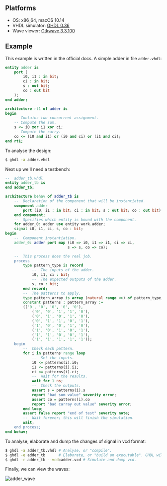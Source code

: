 ## Platforms

- OS: x86_64, macOS 10.14
- VHDL simulator: [GHDL 0.36](https://github.com/ghdl/ghdl)
- Wave viewer: [Gtkwave 3.3.100](http://gtkwave.sourceforge.net/)

## Example

This example is written in the official docs. A simple adder in file `adder.vhdl`:

```vhdl
entity adder is
    port (
        i0, i1 : in bit; 
        ci : in bit;
        s : out bit;
        co : out bit
    );
end adder;

architecture rt1 of adder is
begin
    -- Contains two concurrent assignment.
    -- Compute the sum.
    s <= i0 xor i1 xor ci;
    -- Compute the carry.
    co <= (i0 and i1) or (i0 and ci) or (i1 and ci);
end rt1;

```
To analyse the design:

```bash
$ ghdl -a adder.vhdl
```

Next up we'll need a testbench:

```vhdl
--  adder_tb.vhdl
entity adder_tb is
end adder_tb;

architecture behav of adder_tb is
    --  Declaration of the component that will be instantiated.
    component adder
        port (i0, i1 : in bit; ci : in bit; s : out bit; co : out bit);
    end component;
    --  Specifies which entity is bound with the component.
    for adder_0: adder use entity work.adder;
    signal i0, i1, ci, s, co : bit;
begin
    --  Component instantiation.
    adder_0: adder port map (i0 => i0, i1 => i1, ci => ci,
                            s => s, co => co);

    --  This process does the real job.
    process
        type pattern_type is record
            --  The inputs of the adder.
            i0, i1, ci : bit;
            --  The expected outputs of the adder.
            s, co : bit;
        end record;
        --  The patterns to apply.
        type pattern_array is array (natural range <>) of pattern_type;
        constant patterns : pattern_array :=
        (('0', '0', '0', '0', '0'),
            ('0', '0', '1', '1', '0'),
            ('0', '1', '0', '1', '0'),
            ('0', '1', '1', '0', '1'),
            ('1', '0', '0', '1', '0'),
            ('1', '0', '1', '0', '1'),
            ('1', '1', '0', '0', '1'),
            ('1', '1', '1', '1', '1'));
    begin
        --  Check each pattern.
        for i in patterns'range loop
            --  Set the inputs.
            i0 <= patterns(i).i0;
            i1 <= patterns(i).i1;
            ci <= patterns(i).ci;
            --  Wait for the results.
            wait for 1 ns;
            --  Check the outputs.
            assert s = patterns(i).s
            report "bad sum value" severity error;
            assert co = patterns(i).co
            report "bad carray out value" severity error;
        end loop;
        assert false report "end of test" severity note;
        --  Wait forever; this will finish the simulation.
        wait;
    end process;
end behav;
```

To analyse, elaborate and dump the changes of signal in vcd format:

```bash
$ ghdl -a adder_tb.vhdl # Analyse, or "compile".
$ ghdl -e adder_tb      # Elaborate, or "build an executable". GHDL will automatically find all obj files.
$ ghdl -r adder_tb --vcd=adder.vcd # Simulate and dump vcd.
```

Finally, we can view the waves:

![adder_wave](./adder_wave.png)